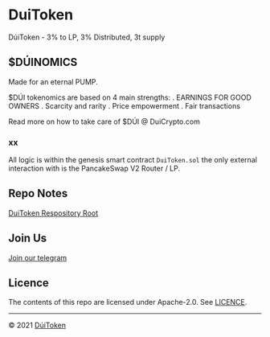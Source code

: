 # DuiToken

DúiToken - 3% to LP, 3% Distributed, 3t supply

## $DÚINOMICS

Made for an eternal PUMP.

$DÚI tokenomics are based on 4 main strengths:
    . EARNINGS FOR GOOD OWNERS
    . Scarcity and rarity
    . Price empowerment
    . Fair transactions

Read more on how to take care of $DÚI @ DuiCrypto.com

### xx
All logic is within the genesis smart contract ```DuiToken.sol``` the only external interaction with is the PancakeSwap V2 Router / LP.

## Repo Notes
[DuiToken Respository Root](https://github.com/DuiToken/DuiToken)

## Join Us
[Join our telegram](https://t.me/DuiCoinOfficial)

## Licence

The contents of this repo are licensed under Apache-2.0. See [LICENCE](https://github.com/DuiToken/DuiToken/LICENCE).

-----

© 2021 [DúiToken](https://DuiCrypto.com)
